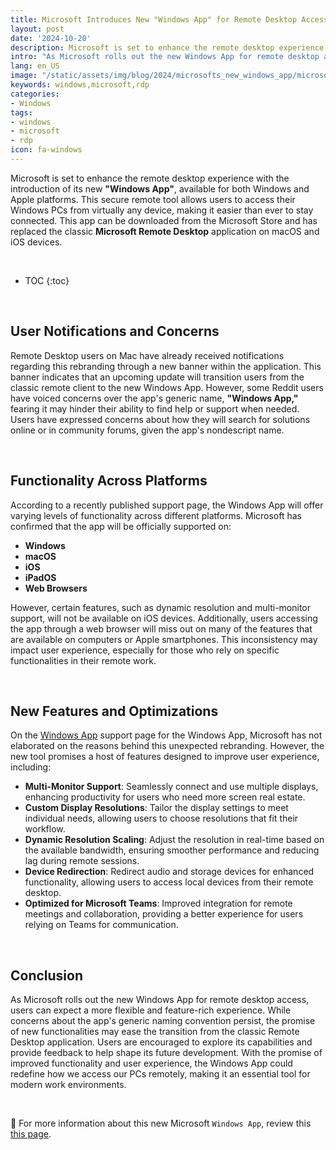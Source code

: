 ```yaml
---
title: Microsoft Introduces New "Windows App" for Remote Desktop Access
layout: post
date: '2024-10-20'
description: Microsoft is set to enhance the remote desktop experience with the introduction of its new Windows App
intro: "As Microsoft rolls out the new Windows App for remote desktop access, users can expect a more flexible and feature-rich experience." 
lang: en_US
image: "/static/assets/img/blog/2024/microsofts_new_windows_app/microsofts_new_windows_app.jpg"
keywords: windows,microsoft,rdp
categories:
- Windows
tags:
- windows
- microsoft
- rdp
icon: fa-windows
---
```


Microsoft is set to enhance the remote desktop experience with the introduction of its new **"Windows App"**, available for both Windows and Apple platforms. This secure remote tool allows users to access their Windows PCs from virtually any device, making it easier than ever to stay connected. This app can be downloaded from the Microsoft Store and has replaced the classic **Microsoft Remote Desktop** application on macOS and iOS devices.

<br>

* TOC 
{:toc}

<br>

## User Notifications and Concerns

Remote Desktop users on Mac have already received notifications regarding this rebranding through a new banner within the application. This banner indicates that an upcoming update will transition users from the classic remote client to the new Windows App. However, some Reddit users have voiced concerns over the app's generic name, **"Windows App,"** fearing it may hinder their ability to find help or support when needed. Users have expressed concerns about how they will search for solutions online or in community forums, given the app's nondescript name.

<br>

## Functionality Across Platforms

According to a recently published support page, the Windows App will offer varying levels of functionality across different platforms. Microsoft has confirmed that the app will be officially supported on:

- **Windows**
- **macOS**
- **iOS**
- **iPadOS**
- **Web Browsers**

However, certain features, such as dynamic resolution and multi-monitor support, will not be available on iOS devices. Additionally, users accessing the app through a web browser will miss out on many of the features that are available on computers or Apple smartphones. This inconsistency may impact user experience, especially for those who rely on specific functionalities in their remote work.

<br>

## New Features and Optimizations

On the [Windows App](https://learn.microsoft.com/en-us/windows-app/get-started-connect-devices-desktops-apps?tabs=windows-avd%2Cwindows-w365%2Cwindows-devbox%2Cmacos-rds%2Cmacos-pc&pivots=azure-virtual-desktop) support page for the Windows App, Microsoft has not elaborated on the reasons behind this unexpected rebranding. However, the new tool promises a host of features designed to improve user experience, including:

- **Multi-Monitor Support**: Seamlessly connect and use multiple displays, enhancing productivity for users who need more screen real estate.
- **Custom Display Resolutions**: Tailor the display settings to meet individual needs, allowing users to choose resolutions that fit their workflow.
- **Dynamic Resolution Scaling**: Adjust the resolution in real-time based on the available bandwidth, ensuring smoother performance and reducing lag during remote sessions.
- **Device Redirection**: Redirect audio and storage devices for enhanced functionality, allowing users to access local devices from their remote desktop.
- **Optimized for Microsoft Teams**: Improved integration for remote meetings and collaboration, providing a better experience for users relying on Teams for communication.

<br>

## Conclusion

As Microsoft rolls out the new Windows App for remote desktop access, users can expect a more flexible and feature-rich experience. While concerns about the app's generic naming convention persist, the promise of new functionalities may ease the transition from the classic Remote Desktop application. Users are encouraged to explore its capabilities and provide feedback to help shape its future development. With the promise of improved functionality and user experience, the Windows App could redefine how we access our PCs remotely, making it an essential tool for modern work environments.

<br>

📝 For more information about this new Microsoft `Windows App`, review this [this page](https://learn.microsoft.com/en-us/windows-app/users).
